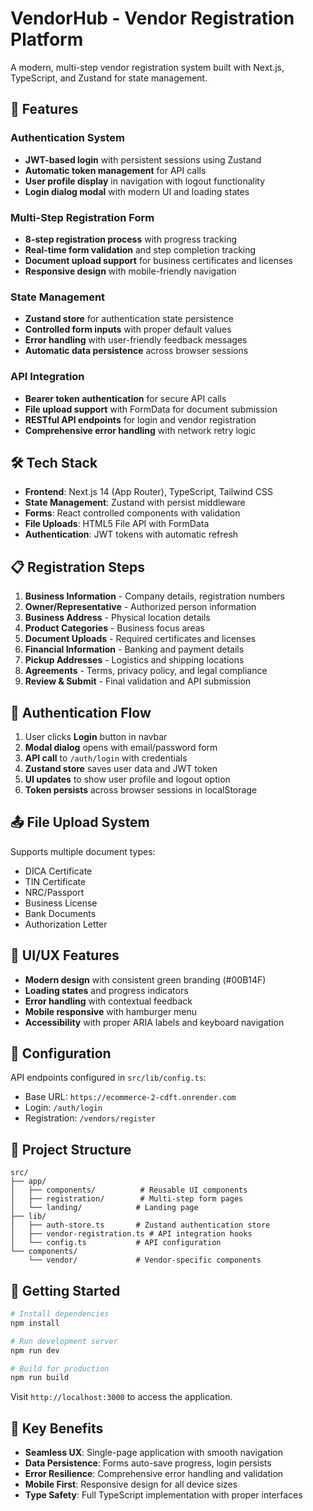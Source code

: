 # VendorHub - Vendor Registration Platform

A modern, multi-step vendor registration system built with Next.js, TypeScript, and Zustand for state management.

## 🚀 Features

### Authentication System
- **JWT-based login** with persistent sessions using Zustand
- **Automatic token management** for API calls
- **User profile display** in navigation with logout functionality
- **Login dialog modal** with modern UI and loading states

### Multi-Step Registration Form
- **8-step registration process** with progress tracking
- **Real-time form validation** and step completion tracking
- **Document upload support** for business certificates and licenses
- **Responsive design** with mobile-friendly navigation

### State Management
- **Zustand store** for authentication state persistence
- **Controlled form inputs** with proper default values
- **Error handling** with user-friendly feedback messages
- **Automatic data persistence** across browser sessions

### API Integration
- **Bearer token authentication** for secure API calls
- **File upload support** with FormData for document submission
- **RESTful API endpoints** for login and vendor registration
- **Comprehensive error handling** with network retry logic

## 🛠 Tech Stack

- **Frontend**: Next.js 14 (App Router), TypeScript, Tailwind CSS
- **State Management**: Zustand with persist middleware
- **Forms**: React controlled components with validation
- **File Uploads**: HTML5 File API with FormData
- **Authentication**: JWT tokens with automatic refresh

## 📋 Registration Steps

1. **Business Information** - Company details, registration numbers
2. **Owner/Representative** - Authorized person information
3. **Business Address** - Physical location details
4. **Product Categories** - Business focus areas
5. **Document Uploads** - Required certificates and licenses
6. **Financial Information** - Banking and payment details
7. **Pickup Addresses** - Logistics and shipping locations
8. **Agreements** - Terms, privacy policy, and legal compliance
9. **Review & Submit** - Final validation and API submission

## 🔐 Authentication Flow

1. User clicks **Login** button in navbar
2. **Modal dialog** opens with email/password form
3. **API call** to `/auth/login` with credentials
4. **Zustand store** saves user data and JWT token
5. **UI updates** to show user profile and logout option
6. **Token persists** across browser sessions in localStorage

## 📤 File Upload System

Supports multiple document types:
- DICA Certificate
- TIN Certificate  
- NRC/Passport
- Business License
- Bank Documents
- Authorization Letter

## 🎨 UI/UX Features

- **Modern design** with consistent green branding (#00B14F)
- **Loading states** and progress indicators
- **Error handling** with contextual feedback
- **Mobile responsive** with hamburger menu
- **Accessibility** with proper ARIA labels and keyboard navigation

## 🔧 Configuration

API endpoints configured in `src/lib/config.ts`:
- Base URL: `https://ecommerce-2-cdft.onrender.com`
- Login: `/auth/login`
- Registration: `/vendors/register`

## 📁 Project Structure

```
src/
├── app/
│   ├── components/          # Reusable UI components
│   ├── registration/        # Multi-step form pages
│   └── landing/            # Landing page
├── lib/
│   ├── auth-store.ts       # Zustand authentication store
│   ├── vendor-registration.ts # API integration hooks
│   └── config.ts           # API configuration
└── components/
    └── vendor/             # Vendor-specific components
```

## 🚦 Getting Started

```bash
# Install dependencies
npm install

# Run development server
npm run dev

# Build for production
npm run build
```

Visit `http://localhost:3000` to access the application.

## 🔑 Key Benefits

- **Seamless UX**: Single-page application with smooth navigation
- **Data Persistence**: Forms auto-save progress, login persists
- **Error Resilience**: Comprehensive error handling and validation
- **Mobile First**: Responsive design for all device sizes
- **Type Safety**: Full TypeScript implementation with proper interfaces
